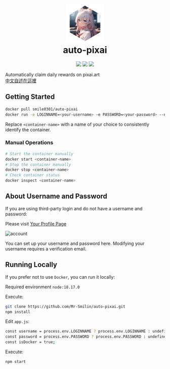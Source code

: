 <h1 align="center">
    <img width="120" height="120" src="public/pic/logo.png" alt=""><br>
    auto-pixai
</h1>

<p align="center">
    <a href="https://github.com/Mr-Smilin/auto-pixai/blob/main/LICENSE"><img src="https://img.shields.io/github/license/Mr-Smilin/auto-pixai?style=flat-square"></a>
    <a href="https://github.com/Mr-Smilin/auto-pixai"><img src="https://img.shields.io/github/stars/Mr-Smilin/auto-pixai?style=flat-square"></a>
    <a href="https://hub.docker.com/r/smile0301/auto-pixai"><img src="https://img.shields.io/github/v/release/Mr-Smilin/auto-pixai?style=flat-square&label=version&color=orange"></a>
</p>

Automatically claim daily rewards on pixai.art  
[中文自述在這裡](./readme.md)

## Getting Started

```bash
docker pull smile0301/auto-pixai
docker run -e LOGINNAME=<your-username> -e PASSWORD=<your-password> --name <container-name> smile0301/auto-pixai
```

Replace `<container-name>` with a name of your choice to consistently identify the container.

### Manual Operations

```bash
# Start the container manually
docker start <container-name>
# Stop the container manually
docker stop <container-name>
# Check container status
docker inspect <container-name>
```

## About Username and Password

If you are using third-party login and do not have a username and password:

Please visit [Your Profile Page](https://pixai.art/profile/edit)

![account](https://i.imgur.com/tjfOabI.png)

You can set up your username and password here. Modifying your username requires a verification email.

## Running Locally

If you prefer not to use `Docker`, you can run it locally:

Required environment `node:18.17.0`

Execute:

```bash
git clone https://github.com/Mr-Smilin/auto-pixai.git
npm install
```

Edit `app.js`:

```bash
const username = process.env.LOGINNAME ? process.env.LOGINNAME : undefined;
const password = process.env.PASSWORD ? process.env.PASSWORD : undefined;
const isDocker = true;
```

Execute:

```bash
npm start
```
